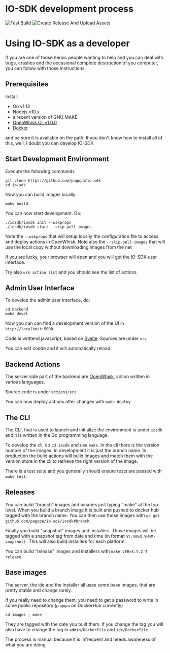 # IO-SDK development process

![Test Build](https://github.com/pagopa/io-sdk/workflows/Test%20Build/badge.svg)
![Create Release And Upload Assets](https://github.com/pagopa/io-sdk/workflows/Create%20Release%20And%20Upload%20Assets/badge.svg)

# Using IO-SDK as a developer

If you are one of those heroic people wanting to help and you can deal with bugs, crashes and the occasional complete destruction of you computer, you can follow with those instructions. 

## Prerequisites

Install 
- Go v1.13
- Nodejs v10.x 
- a recent version of GNU MAKE
- [OpenWhisk Cli v1.0.0](https://github.com/apache/openwhisk-cli/releases)
- [Docker](https://www.docker.com/get-started)

and be sure it is available on the path. If you don't know how to install all of this, well, I doubt you can develop IO-SDK

## Start Development Environment

Execute the following commands

````
git clone https://github.com/pagopa/io-sdk
cd io-sdk
````

Now you can build images locally:

```
make build
```

You can now start development. Do:

```
./iosdk/iosdk init --wskprops
./iosdk/iosdk start --skip-pull-images
```

Note the `--wskprops` that will setup locally the configuration file to access and deploy actions in OpenWhisk.
Note also the `--skip-pull-images` that will use the local copy without downloading images from the net

If you are lucky, your browser will open and you will get the IO-SDK user interface.

Try also `wsk action list` and you should see the list of actions

## Admin User Interface

To develop the admin user interface, do:

```
cd backend
make devel
```

Now you can  can find a development version of the UI in `http://localhost:5000`.

Code is writtend javascript, based on [Svelte](https://svelte.dev/). Sources are under `src`

You can edit codde and it will automatically reload.

## Backend Actions

The server side part of the backend are [OpenWhisk](http://openwhisk.apache.org), action written in various languages. 

Source code is under `actions/src`

You can now deploy actions after changes with `make deploy`

## The CLI

The CLI, that is used to launch and initialize the environment is under `iosdk` and it is written in the Go programming language.

To develop the cli, do `cd iosdk` and use `make`. In the cli there is the version number of the images. In development it is just the branch name. In production the build actions will build images and match them with the version store in the cli to retrieve the right version of the image.

There is a test suite and you generally should ensure tests are passed with `make test`.

## Releases

You can build "branch" images and binaries just typing "make" at the top level. When you build a branch image it is built and pushed to docker hub tagged with the branch name. You can then use those images with `go get github.com/pagopa/io-sdk/iosdk#branch`.

Finally you build "snapshot" images and installers. Those images will be tagged with a  snapshot tag from date and time (in format `%Y.%m%d.%H%M-snapshot`) . This will also build installers for each platform.

You can build "release" images and installers with `make VER=X.Y.Z-T release`. 

## Base images

The server, the ide and the installer all uses some base images, that are pretty stable and change rarely.

If you really need to change them, you need to get a password to write in some public repository (`pagopa` on DockerHub currently)

`cd images ; make`

They are tagged with the date you built them. If you change the tag you will also have to change the tag in `admin/Dockerfile` and `ide/Dockerfile`

The process is manual because it is infrequent and needs awareness of what you are doing.


